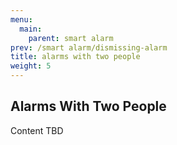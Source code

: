```yaml
---
menu:
  main:
    parent: smart alarm
prev: /smart alarm/dismissing-alarm
title: alarms with two people
weight: 5
---
```


## Alarms With Two People


Content TBD
